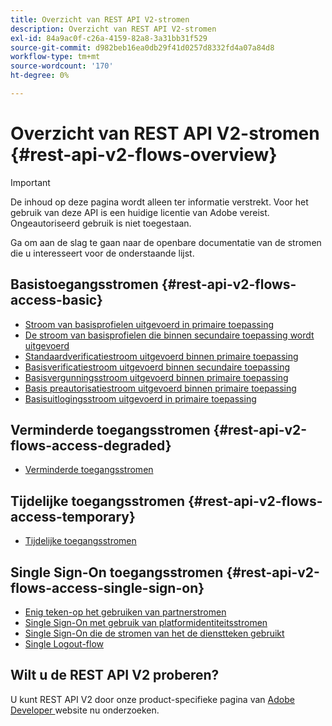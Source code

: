 ```yaml
---
title: Overzicht van REST API V2-stromen
description: Overzicht van REST API V2-stromen
exl-id: 84a9ac0f-c26a-4159-82a8-3a31bb31f529
source-git-commit: d982beb16ea0db29f41d0257d8332fd4a07a84d8
workflow-type: tm+mt
source-wordcount: '170'
ht-degree: 0%

---
```


# Overzicht van REST API V2-stromen {#rest-api-v2-flows-overview}

>[!IMPORTANT]
>
> De inhoud op deze pagina wordt alleen ter informatie verstrekt. Voor het gebruik van deze API is een huidige licentie van Adobe vereist. Ongeautoriseerd gebruik is niet toegestaan.

Ga om aan de slag te gaan naar de openbare documentatie van de stromen die u interesseert voor de onderstaande lijst.

## Basistoegangsstromen {#rest-api-v2-flows-access-basic}

* [Stroom van basisprofielen uitgevoerd in primaire toepassing](basic-access-flows/rest-api-v2-basic-profiles-primary-application-flow.md)
* [De stroom van basisprofielen die binnen secundaire toepassing wordt uitgevoerd](basic-access-flows/rest-api-v2-basic-profiles-secondary-application-flow.md)
* [Standaardverificatiestroom uitgevoerd binnen primaire toepassing](basic-access-flows/rest-api-v2-basic-authentication-primary-application-flow.md)
* [Basisverificatiestroom uitgevoerd binnen secundaire toepassing](basic-access-flows/rest-api-v2-basic-authentication-secondary-application-flow.md)
* [Basisvergunningsstroom uitgevoerd binnen primaire toepassing](basic-access-flows/rest-api-v2-basic-authorization-primary-application-flow.md)
* [Basis preautorisatiestroom uitgevoerd binnen primaire toepassing](basic-access-flows/rest-api-v2-basic-preauthorization-primary-application-flow.md)
* [Basisuitlogingsstroom uitgevoerd in primaire toepassing](basic-access-flows/rest-api-v2-basic-logout-primary-application-flow.md)

## Verminderde toegangsstromen {#rest-api-v2-flows-access-degraded}

* [Verminderde toegangsstromen](degraded-access-flows/rest-api-v2-access-degraded-flows.md)

## Tijdelijke toegangsstromen {#rest-api-v2-flows-access-temporary}

* [Tijdelijke toegangsstromen](temporary-access-flows/rest-api-v2-access-temporary-flows.md)

## Single Sign-On toegangsstromen {#rest-api-v2-flows-access-single-sign-on}

* [Enig teken-op het gebruiken van partnerstromen](single-sign-on-access-flows/rest-api-v2-single-sign-on-partner-flows.md)
* [Single Sign-On met gebruik van platformidentiteitsstromen](single-sign-on-access-flows/rest-api-v2-single-sign-on-platform-identity-flows.md)
* [Single Sign-On die de stromen van het de dienstteken gebruikt](single-sign-on-access-flows/rest-api-v2-single-sign-on-service-token-flows.md)
* [Single Logout-flow](single-sign-on-access-flows/rest-api-v2-single-sign-on-logout-flow.md)

## Wilt u de REST API V2 proberen?

U kunt REST API V2 door onze product-specifieke pagina van [ Adobe Developer ](https://developer.adobe.com/adobe-pass/) website nu onderzoeken.
